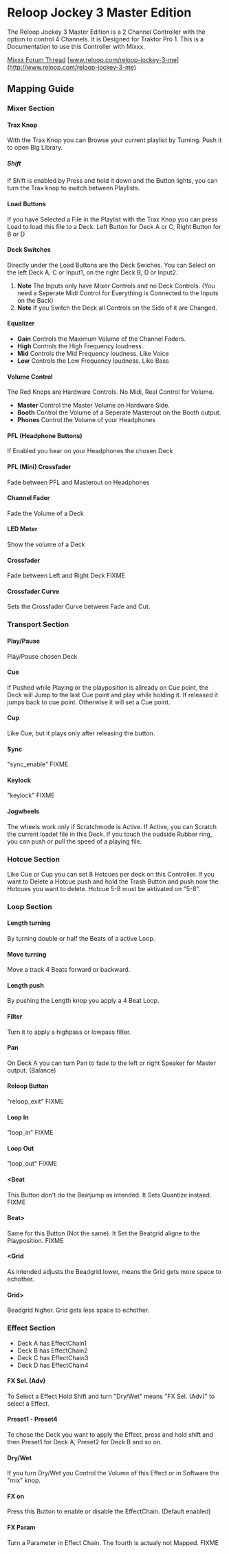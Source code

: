 # Reloop Jockey 3 Master Edition

The Reloop Jockey 3 Master Edition is a 2 Channel Controller with the
option to control 4 Channels. It is Designed for Traktor Pro 1. This is
a Documentation to use this Controller with Mixxx.

[Mixxx Forum Thread](http://mixxx.org/forums/viewtopic.php?f=7&t=5418)
[www.reloop.com/reloop-jockey-3-me](http://www.reloop.com/reloop-jockey-3-me)

## Mapping Guide

### Mixer Section

#### Trax Knop

With the Trax Knop you can Browse your current playlist by Turning. Push
it to open Big Library.

##### Shift

If Shift is enabled by Press and hold it down and the Button lights, you
can turn the Trax knop to switch between Playlists.

#### Load Buttons

If you have Selected a File in the Playlist with the Trax Knop you can
press Load to load this file to a Deck. Left Button for Deck A or C,
Right Button for B or D

#### Deck Switches

Directly under the Load Buttons are the Deck Swiches. You can Select on
the left Deck A, C or Input1, on the right Deck B, D or Input2.

1.  **Note** The Inputs only have Mixer Controls and no Deck Controls.
    (You need a Seperate Midi Control for Everything is Connected to the
    Inputs on the Back)
2.  **Note** If you Switch the Deck all Controls on the Side of it are
    Changed.

#### Equalizer

  - **Gain** Controls the Maximum Volume of the Channel Faders.
  - **High** Controls the High Frequency loudness.
  - **Mid** Controls the Mid Frequency loudness. Like Voice
  - **Low** Controls the Low Frequency loudness. Like Bass

#### Volume Control

The Red Knops are Hardware Controls. No Midi, Real Control for Volume.

  - **Master** Control the Master Volume on Hardware Side.
  - **Booth** Control the Volume of a Seperate Masterout on the Booth
    output.
  - **Phones** Control the Volume of your Headphones

#### PFL (Headphone Buttons)

If Enabled you hear on your Headphones the chosen Deck

#### PFL (Mini) Crossfader

Fade between PFL and Masterout on Headphones

#### Channel Fader

Fade the Volume of a Deck

#### LED Meter

Show the volume of a Deck

#### Crossfader

Fade between Left and Right Deck FIXME

#### Crossfader Curve

Sets the Crossfader Curve between Fade and Cut.

### Transport Section

#### Play/Pause

Play/Pause chosen Deck

#### Cue

If Pushed while Playing or the playposition is allready on Cue point,
the Deck will Jump to the last Cue point and play while holding it. If
released it jumps back to cue point. Otherwise it will set a Cue point.

#### Cup

Like Cue, but it plays only after releasing the button.

#### Sync

"sync\_enable" FIXME

#### Keylock

"keylock" FIXME

#### Jogwheels

The wheels work only if Scratchmode is Active. If Active, you can
Scratch the current loadet file in this Deck. If you touch the oudside
Rubber ring, you can push or pull the speed of a playing file.

### Hotcue Section

Like Cue or Cup you can set 8 Hotcues per deck on this Controller. If
you want to Delete a Hotcue push and hold the Trash Button and push now
the Hotcues you want to delete. Hotcue 5-8 must be aktivated on "5-8".

### Loop Section

#### Length turning

By turning double or half the Beats of a active Loop.

#### Move turning

Move a track 4 Beats forward or backward.

#### Length push

By pushing the Length knop you apply a 4 Beat Loop.

#### Filter

Turn it to apply a highpass or lowpass filter.

#### Pan

On Deck A you can turn Pan to fade to the left or right Speaker for
Master output. (Balance)

#### Reloop Button

"reloop\_exit" FIXME

#### Loop In

"loop\_in" FIXME

#### Loop Out

"loop\_out" FIXME

#### \<Beat

This Button don't do the Beatjump as intended. It Sets Quantize instaed.
FIXME

#### Beat\>

Same for this Button (Not the same). It Set the Beatgrid aligne to the
Playposition. FIXME

#### \<Grid

As intended adjusts the Beadgrid lower, means the Grid gets more space
to echother.

#### Grid\>

Beadgrid higher. Grid gets less space to echother.

### Effect Section

  - Deck A has EffectChain1
  - Deck B has EffectChain2
  - Deck C has EffectChain3
  - Deck D has EffectChain4

#### FX Sel. (Adv)

To Select a Effect Hold Shift and turn "Dry/Wet" means "FX Sel. (Adv)"
to select a Effect.

#### Preset1 - Preset4

To chose the Deck you want to apply the Effect, press and hold shift and
then Preset1 for Deck A, Preset2 for Deck B and so on.

#### Dry/Wet

If you turn Dry/Wet you Control the Volume of this Effect or in Software
the "mix" knop.

#### FX on

Press this Button to enable or disable the EffectChain. (Default
enabled)

#### FX Param

Turn a Parameter in Effect Chain. The fourth is actualy not Mapped.
FIXME
